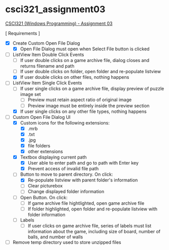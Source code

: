 # csci321_assignment03
[CSCI321 (Windows Programming) - Assignment 03](https://github.com/00bayz/csci321_assignment03)

[ Requirements ]

- [x] Create Custom Open File Dialog
	- [x] Open File Dialog must open when Select File button is clicked

- [ ] ListView Item Double Click Events
	- [ ] If user double clicks on a game archive file, dialog closes and returns filename and path
	- [ ] If user double clicks on folder, open folder and re-populate listview
	- [x] If user double clicks on other files, nothing happens

- [ ] ListView Item Single Click Events
	- [ ] If user single clicks on a game archive file, display preview of puzzle image set
		- [ ] Preview must retain aspect ratio of original image
		- [ ] Preview image must be entirely inside the preview section
	- [x] If user single clicks on any other file types, nothing happens

- [ ] Custom Open File Dialog UI
	- [x] Custom icons for the following extensions:
		- [x] .mrb
		- [x] .txt
		- [x] .jpg
		- [x] file folders
		- [x] other extensions
	- [x] Textbox displaying current path
		- [x] User able to enter path and go to path with Enter key
		- [x] Prevent access of invalid file path
	- [ ] Button to move to parent directory. On click:
		- [x] Re-populate listview with parent folder's information
		- [ ] Clear picturebox
		- [ ] Change displayed folder information
	- [ ] Open Button. On click:
		- [ ] If game archive file hightlighted, open game archive file
		- [ ] If folder highlighted, open folder and re-populate listview with folder information
	- [ ] Labels
		- [ ] If user clicks on game archive file, series of labels must list information about the game, including size of board, number of balls, and number of walls

- [ ] Remove temp directory used to store unzipped files